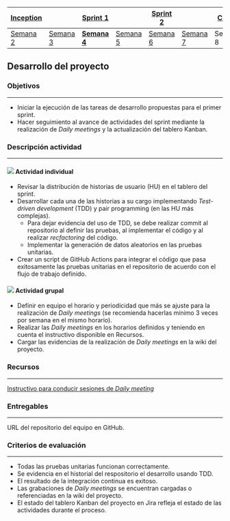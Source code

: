 | [Inception](https://avargas20.github.io/MISW-Procesos/semanas/inception/inception) |   | [Sprint 1](https://avargas20.github.io/MISW-Procesos/semanas/sprint1/sprint1) |   | [Sprint 2](https://avargas20.github.io/MISW-Procesos/semanas/sprint2/sprint2) |   | [Cierre]() |
|-----------|---|----------|---|----------|---|--------|
| [Semana 2](https://avargas20.github.io/MISW-Procesos/semanas/inception/semana2/semana2)         | [Semana 3](https://avargas20.github.io/MISW-Procesos/semanas/inception/semana3/semana3) | **[Semana 4](https://avargas20.github.io/MISW-Procesos/semanas/sprint1/semana4/semana4)** | [Semana 5](https://avargas20.github.io/MISW-Procesos/semanas/sprint1/semana5/semana5) | [Semana 6](https://avargas20.github.io/MISW-Procesos/semanas/sprint2/semana6/semana6) | [Semana 7](https://avargas20.github.io/MISW-Procesos/semanas/sprint1/semana7/semana7) | Semana 8      |

## Desarrollo del proyecto

### Objetivos
---

* Iniciar la ejecución de las tareas de desarrollo propuestas para el primer sprint.
* Hacer seguimiento al avance de actividades del sprint mediante la realización de *Daily meetings* y la actualización del tablero Kanban.


### Descripción actividad
---

#### ![](./../../assets/images/individuo.png) Actividad individual

* Revisar la distribución de historias de usuario (HU) en el tablero del sprint.
* Desarrollar cada una de las historias a su cargo implementando *Test-driven development* (TDD) y pair programming (en las HU más complejas).
  * Para dejar evidencia del uso de TDD, se debe realizar commit al repositorio al definir las pruebas, al implementar el código y al realizar *recfactoring* del código.
  * Implementar la generación de datos aleatorios en las pruebas unitarias.
* Crear un script de GitHub Actions para integrar el código que pasa exitosamente las pruebas unitarias en el repositorio de acuerdo con el flujo de trabajo definido.

#### ![](./../../assets/images/grupo.png) Actividad grupal

* Definir en equipo el horario y periodicidad que más se ajuste para la realización de *Daily meetings* (se recomienda hacerlas mínimo 3 veces por semana en el mismo horario).
* Realizar las *Daily meetings* en los horarios definidos y teniendo en cuenta el instructivo disponible en Recursos.
* Cargar las evidencias de la realización de *Daily meetings* en la wiki del proyecto.

### Recursos 
---

[Instructivo para conducir sesiones de *Daily meeting*](https://avargas20.github.io/MISW-Procesos/semanas/sprint1/semana4/s4_daily_meeting)


### Entregables
---

URL del repositorio del equipo en GitHub.

### Criterios de evaluación
---

* Todas las pruebas unitarias funcionan correctamente.
* Se evidencia en el historial del respositorio el desarrollo usando TDD.
* El resultado de la integración continua es exitoso.
* Las grabaciones de *Daily meetings* se encuentran cargadas o referenciadas en la wiki del proyecto.
* El estado del tablero Kanban del proyecto en Jira refleja el estado de las actividades durante el proceso.
